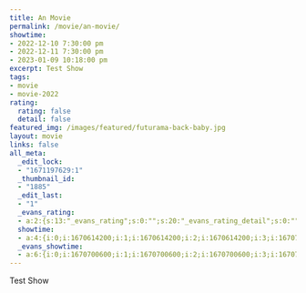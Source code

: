 ```yaml
---
title: An Movie
permalink: /movie/an-movie/
showtime:
- 2022-12-10 7:30:00 pm
- 2022-12-11 7:30:00 pm
- 2023-01-09 10:18:00 pm
excerpt: Test Show
tags:
- movie
- movie-2022
rating:
  rating: false
  detail: false
featured_img: /images/featured/futurama-back-baby.jpg
layout: movie
links: false
all_meta:
  _edit_lock:
  - "1671197629:1"
  _thumbnail_id:
  - "1885"
  _edit_last:
  - "1"
  _evans_rating:
  - a:2:{s:13:"_evans_rating";s:0:"";s:20:"_evans_rating_detail";s:0:"";}
  showtime:
  - a:4:{i:0;i:1670614200;i:1;i:1670614200;i:2;i:1670614200;i:3;i:1670700600;}
  _evans_showtime:
  - a:6:{i:0;i:1670700600;i:1;i:1670700600;i:2;i:1670700600;i:3;i:1670787000;i:4;i:1670700600;i:5;i:1673302680;}
---
```


Test Show